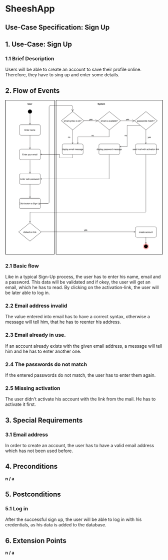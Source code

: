 # SheeshApp
## Use-Case Specification: Sign Up



## 1. Use-Case: Sign Up

### 1.1 Brief Description

Users will be able to create an account to save their profile online. Therefore, they have to sing up and enter some details.

## 2. Flow of Events

<img src="/documentation/signupDiagram.svg" alt="signup" width="700" />

### 2.1 Basic flow

Like in a typical Sign-Up process, the user has to enter his name, email and a password. This data will be validated and if okey, the user will get an email, which he has to read. By clicking on the activation-link, the user will be later able to log in.

### 2.2 Email address invalid

The value entered into email has to have a correct syntax, otherwise a message will tell him, that he has to reenter his address.

### 2.3 Email already in use.

If an account already exists with the given email address, a message will tell him and he has to enter another one.

### 2.4 The passwords do not match

If the entered passwords do not match, the user has to enter them again.

### 2.5 Missing activation

The user didn't activate his account with the link from the mail. He has to activate it first.

## 3. Special Requirements

### 3.1 Email address

In order to create an account, the user has to have a valid email address which has not been used before.

## 4. Preconditions

**n / a** 

## 5. Postconditions

### 5.1 Log in

After the successful sign up, the user will be able to log in with his credentials, as his data is added to the database.

## 6. Extension Points

**n / a**
